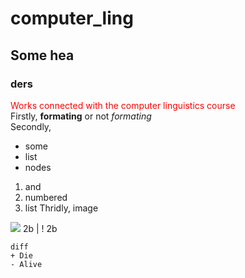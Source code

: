 # computer_ling
## Some hea
### ders
<span style="color:red">Works connected with the computer linguistics course</span><br>
Firstly, **formating** or not *formating*<br>
Secondly,<br>
* some
* list
* nodes
1. and
2. numbered
3. list
Thridly, image
<img src="https://cdn2.static1-sima-land.com/items/2759044/0/1600.jpg?v=1527486348">
2b | ! 2b
<br>

```
diff
+ Die
- Alive
```
